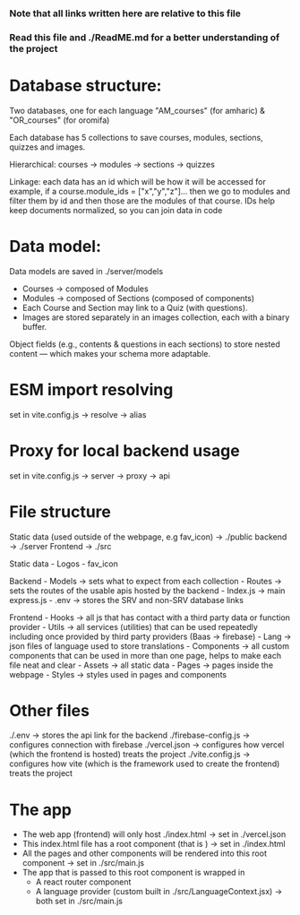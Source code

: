 ### Note that all links written here are relative to this file
### Read this file and ./ReadME.md for a better understanding of the project

# Database structure:

Two databases, one for each language "AM_courses" (for amharic) & "OR_courses" (for oromifa)

Each database has 5 collections to save courses, modules, sections, quizzes and images.

Hierarchical: courses → modules → sections → quizzes

Linkage: each data has an id which will be how it will be accessed for example, if a course.module_ids = ["x","y","z"]... then we go to modules and filter them by id and then those are the modules of that course. IDs help keep documents normalized, so you can join data in code



# Data model:

Data models are saved in ./server/models

- Courses → composed of Modules
- Modules → composed of Sections (composed of components)
- Each Course and Section may link to a Quiz (with questions).
- Images are stored separately in an images collection, each with a binary buffer.

Object fields (e.g., contents & questions in each sections) to store nested content — which makes your schema more adaptable.



# ESM import resolving
set in vite.config.js → resolve → alias

# Proxy for local backend usage 
set in vite.config.js → server → proxy → api

# File structure

Static data (used outside of the webpage, e.g fav_icon) → ./public
backend → ./server
Frontend → ./src


Static data
    - Logos
    - fav_icon 

Backend
    - Models → sets what to expect from each collection
    - Routes → sets the routes of the usable apis hosted by the backend 
    - Index.js → main express.js 
    - .env → stores the SRV and non-SRV database links

Frontend
    - Hooks → all js that has contact with a third party data or function provider
    - Utils → all services (utilities) that can be used repeatedly including once provided by third party providers (Baas → firebase)
    - Lang → json files of language used to store translations 
    - Components → all custom components that can be used in more than one page, helps to make each file neat and clear
    - Assets  → all static data 
    - Pages → pages inside the webpage
    - Styles → styles used in pages and components

# Other files
./.env → stores the api link for the backend
./firebase-config.js → configures connection with firebase 
./vercel.json → configures how vercel (which the frontend is hosted) treats the project
./vite.config.js → configures how vite (which is the framework used to create the frontend) treats the project


# The app
- The web app (frontend) will only host ./index.html  →  set in ./vercel.json 
- This index.html file has a root component (that is <!-- <div id="root"></div> -->) →  set in ./index.html
- All the pages and other components will be rendered into this root component → set in ./src/main.js
- The app that is passed to this root component is wrapped in 
    - A react router component
    - A language provider (custom built in ./src/LanguageContext.jsx)
         → both set in ./src/main.js



